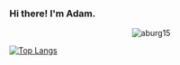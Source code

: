 ### Hi there!  I'm Adam.

<!-- ![Anurag's GitHub stats](https://github-readme-stats.vercel.app/api?username=aburg15&show_icons=true&theme=radical) -->

<p align="center"><img align="center" src="https://github-readme-stats.vercel.app/api?username=aburg15&show_icons=true&locale=en" alt="aburg15" /></p>

[![Top Langs](https://github-readme-stats.vercel.app/api/top-langs/?username=aburg15)](https://github.com/aburg15/github-readme-stats)



<!--
**aburg15/aburg15** is a ✨ _special_ ✨ repository because its `README.md` (this file) appears on your GitHub profile.

Here are some ideas to get you started:

- 🔭 I’m currently working on ...
- 🌱 I’m currently learning ...
- 👯 I’m looking to collaborate on ...
- 🤔 I’m looking for help with ...
- 💬 Ask me about ...
- 📫 How to reach me: ...
- 😄 Pronouns: ...
- ⚡ Fun fact: ...
-->

